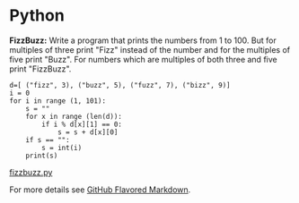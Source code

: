 # Python
**FizzBuzz:** Write a program that prints the numbers from 1 to 100. But for multiples of three print "Fizz" instead of the number and for the multiples of five print "Buzz". For numbers which are multiples of both three and five print "FizzBuzz".



```
d=[ ("fizz", 3), ("buzz", 5), ("fuzz", 7), ("bizz", 9)]
i = 0
for i in range (1, 101):
    s = ""
    for x in range (len(d)):
        if i % d[x][1] == 0:
            s = s + d[x][0]
    if s == "":
        s = int(i)
    print(s)
```
[fizzbuzz.py](/fizzbuzz.py)

For more details see [GitHub Flavored Markdown](https://guides.github.com/features/mastering-markdown/).
